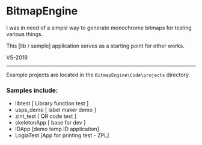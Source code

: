

# BitmapEngine

I was in need of a simple way to generate monochrome bitmaps for testing various things.

This [lib / sample] application serves as a starting point for other works.

VS-2019

----

Example projects are located in the `BitmapEngine\Code\projects` directory.

### Samples include:
- libtest [ Library function test ]
- usps_demo [ label maker demo ]
- zint_test [ QR code test ]
- skeletonApp [ base for dev ]
- IDApp [demo temp ID application]
- LogiaTest [App for printing test - ZPL]

